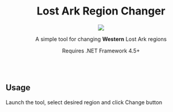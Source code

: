 <div align="center">
  <h1>Lost Ark Region Changer</h1>
  <p>
    <a href="#">
      <img src="https://img.shields.io/github/workflow/status/dvsku/LARC/build?color=%2331C653&logoColor=%23333A41&style=flat-square"/>
    </a>
  </p>
  <p>
    A simple tool for changing <b>Western</b> Lost Ark regions
  </p>
  <p>
    Requires .NET Framework 4.5+
  </p>
</div>
</br></br>

## Usage
Launch the tool, select desired region and click Change button
